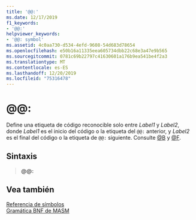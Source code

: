 ```yaml
---
title: '@@:'
ms.date: 12/17/2019
f1_keywords:
- '@@:'
helpviewer_keywords:
- '@@: symbol'
ms.assetid: 4c0aa730-d534-4efd-9608-54d683d78654
ms.openlocfilehash: e50b16a11335eea605734dbb22c68e3a47e9b565
ms.sourcegitcommit: 0781c69b22797c41630601a176b9ea541be4f2a3
ms.translationtype: MT
ms.contentlocale: es-ES
ms.lasthandoff: 12/20/2019
ms.locfileid: "75316478"
---
```

# <a name=""></a>\@\@:

Define una etiqueta de código reconocible solo entre *Label1* y *Label2*, donde *Label1* es el inicio del código o la etiqueta del `@@:` anterior, y *Label2* es el final del código o la etiqueta de `@@:` siguiente. Consulte [\@B](at-b.md) y [\@F](at-f.md).

## <a name="syntax"></a>Sintaxis

> **\@\@:**

## <a name="see-also"></a>Vea también

[Referencia de símbolos](symbols-reference.md)\
[Gramática BNF de MASM](masm-bnf-grammar.md)
